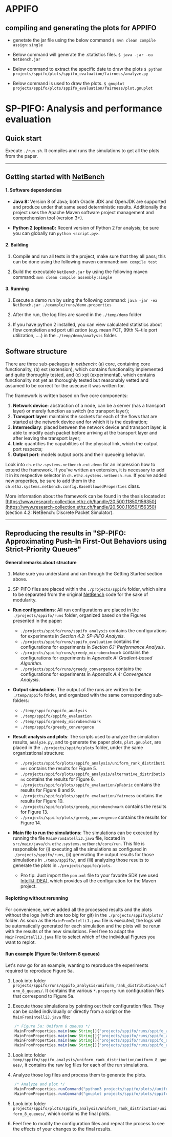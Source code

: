 # APPIFO

## compiling and generating the plots for APPIFO

* genetate the jar file using the below command
`$ mvn clean compile assign:single`

* Below command will generate the .statistics files.
`$ java -jar -ea NetBench.jar`

* Below command to extract the specific date to draw the plots
`$ python projects/sppifo/plots/sppifo_evaluation/fairness/analyze.py`

* Below command is used to draw the plots.
`$ gnuplot projects/sppifo/plots/sppifo_evaluation/fairness/plot.gnuplot`


# SP-PIFO: Analysis and performance evaluation

## Quick start

Execute `./run.sh`. It compiles and runs the simulations to get all the plots from the paper.

---

## Getting started with [NetBench](https://github.com/ndal-eth/netbench)

#### 1. Software dependencies

* **Java 8:** Version 8 of Java; both Oracle JDK and OpenJDK are supported and produce under that same seed deterministic results. Additionally the project uses the Apache Maven software project management and comprehension tool (version 3+).

* **Python 2 (optional):** Recent version of Python 2 for analysis; be sure you can globally run `python <script.py>`.

#### 2. Building

1. Compile and run all tests in the project, make sure that they all pass; this can be done using the following maven command: `mvn compile test`

2. Build the executable `NetBench.jar` by using the following maven command: `mvn clean compile assembly:single`

#### 3. Running

1. Execute a demo run by using the following command: `java -jar -ea NetBench.jar ./example/runs/demo.properties`

2. After the run, the log files are saved in the `./temp/demo` folder

3. If you have python 2 installed, you can view calculated statistics about flow completion and port utilization (e.g. mean FCT, 99th %-tile port utilization, ....) in the `./temp/demo/analysis` folder.

## Software structure

There are three sub-packages in *netbench*: (a) core, containing core functionality, (b) ext (extension), which contains functionality implemented and quite thoroughly tested, and (c) xpt (experimental), which contains functionality not yet as thoroughly tested but reasonably vetted and assumed to be correct for the usecase it was written for.

The framework is written based on five core components:
1. **Network device**: abstraction of a node, can be a server (has a transport layer) or merely function as switch (no transport layer);
2. **Transport layer**: maintains the sockets for each of the flows that are started at the network device and for which it is the destination;
3. **Intermediary**: placed between the network device and transport layer, is able to modify each packet before arriving at the transport layer and after leaving the transport layer;
4. **Link**: quantifies the capabilities of the physical link, which the output port respects;
5. **Output port**: models output ports and their queueing behavior.

Look into `ch.ethz.systems.netbench.ext.demo` for an impression how to extend the framework.  If you've written an extension, it is necessary to add it in its respective selector in `ch.ethz.systems.netbench.run`. If you've added new properties, be sure to add them in the `ch.ethz.systems.netbench.config.BaseAllowedProperties` class.

More information about the framework can be found in the thesis located at [https://www.research-collection.ethz.ch/handle/20.500.11850/156350](https://www.research-collection.ethz.ch/handle/20.500.11850/156350) (section 4.2: NetBench: Discrete Packet Simulator).

---

## Reproducing the results in "SP-PIFO: Approximating Push-In First-Out Behaviors using Strict-Priority Queues"

#### General remarks about structure

1. Make sure you understand and ran through the Getting Started section above. 

2. SP-PIFO files are placed within the `./projects/sppifo` folder, which aims to be separated from the original [NetBench](https://github.com/ndal-eth/netbench) code for the sake of modularity.

* **Run configurations**:  All run configurations are placed in the `./projects/sppifo/runs` folder, organized based on the Figures presented in the paper:

    * `./projects/sppifo/runs/sppifo_analysis` contains the configurations for experiments in *Section 4.2: SP-PIFO Analysis*.
    * `./projects/sppifo/runs/sppifo_evaluation` contains the configurations for experiments in *Section 6.1: Performance Analysis*.
    * `./projects/sppifo/runs/greedy_microbenchmark` contains the configurations for experiments in *Appendix A: Gradient-based Algorithm*.
    * `./projects/sppifo/runs/greedy_convergence` contains the configurations for experiments in *Appendix A.4: Convergence Analysis*.

 * **Output simulations**: The output of the runs are written to the `./temp/sppifo` folder, and organized with the same corresponding sub-folders:

    * `./temp/sppifo/sppifo_analysis`
    * `./temp/sppifo/sppifo_evaluation`
    * `./temp/sppifo/greedy_microbenchmark`
    * `./temp/sppifo/greedy_convergence`

 * **Result analysis and plots**: The scripts used to analyze the simulation results, `analyze.py`, and to generate the paper plots, `plot.gnuplot`, are placed in the `./projects/sppifo/plots` folder, under the same organizational structure:

    * `./projects/sppifo/plots/sppifo_analysis/uniform_rank_distributions` contains the results for Figure 5.
    * `./projects/sppifo/plots/sppifo_analysis/alternative_distributions` contains the results for Figure 6.
    * `./projects/sppifo/plots/sppifo_evaluation/pFabric` contains the results for Figure 8 and 9. 
    * `./projects/sppifo/plots/sppifo_evaluation/fairness` contains the results for Figure 10. 
    * `./projects/sppifo/plots/greedy_microbenchmark` contains the results for Figure 13.
    * `./projects/sppifo/plots/greedy_convergence` contains the results for Figure 14.

 * **Main file to run the simulations**: The simulations can be executed by running the file `MainFromIntelliJ.java` file, located in `src/main/java/ch.ethz.systems.netbench/core/run`. This file is responsible for (i) executing all the simulations as configured in `./projects/sppifo/runs`,  (ii) generating the output results for those simulations in `./temp/sppifo/`, and (iii) analyzing those results to generate the plots in `./projects/sppifo/plots`.

    * Pro tip: Just import the `pom.xml` file to your favorite SDK (we used [IntelliJ IDEA](https://www.jetbrains.com/idea/download/)), which provides all the configuration for the Maven project. 

#### Replotting without rerunning

For convenience, we've added all the processed results and the plots without the logs (which are too big for git) in the `./projects/sppifo/plots/` folder. As soon as the `MainFromIntelliJ.java` file is executed, the logs will be automatically generated for each simulation and the plots will be rerun with the results of the new simulations. Feel free to adapt the `MainFromIntelliJ.java` file to select which of the individual Figures you want to replot.

#### Run example (Figure 5a: Uniform 8 queues)

Let's now go for an example, wanting to reproduce the experiments required to reproduce Figure 5a.

1. Look into folder `projects/sppifo/runs/sppifo_analysis/uniform_rank_distribution/uniform_8_queues/`. It contains the various `*.property` run configuration files that correspond to Figure 5a. 

2. Execute those simulations by pointing out their configuration files. They can be called individually or directly from a script or the `MainFromIntelliJ.java` file:
```javascript
    /* Figure 5a: Uniform 8 queues */
    MainFromProperties.main(new String[]{"projects/sppifo/runs/sppifo_analysis/uniform_rank_distribution/uniform_8_queues/FIFO.properties"});
    MainFromProperties.main(new String[]{"projects/sppifo/runs/sppifo_analysis/uniform_rank_distribution/uniform_8_queues/SPPIFO.properties"});
    MainFromProperties.main(new String[]{"projects/sppifo/runs/sppifo_analysis/uniform_rank_distribution/uniform_8_queues/Fixed_queue_bounds.properties"});
    MainFromProperties.main(new String[]{"projects/sppifo/runs/sppifo_analysis/uniform_rank_distribution/uniform_8_queues/Greedy.properties"});
```

3. Look into folder `temp/sppifo/sppifo_analysis/uniform_rank_distribution/uniform_8_queues/`, it contains the raw log files for each of the run simulations.

4. Analyze those log files and process them to generate the plots. 

```javascript
    /* Analyze and plot */
    MainFromProperties.runCommand("python3 projects/sppifo/plots//uniform_rank_distribution/uniform_8_queues/analyze.py", false);
    MainFromProperties.runCommand("gnuplot projects/sppifo/plots/sppifo_analysis/uniform_rank_distribution/uniform_8_queues/plot.gnuplot", true);
```

5. Look into folder `projects/sppifo/plots/sppifo_analysis/uniform_rank_distribution/uniform_8_queues/`, which contains the final plots. 

6. Feel free to modify the configuration files and repeat the process to see the effects of your changes to the final results. 

